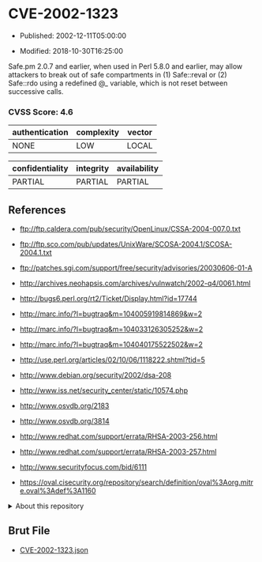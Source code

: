 # CVE-2002-1323

- Published: 2002-12-11T05:00:00

- Modified: 2018-10-30T16:25:00

Safe.pm 2.0.7 and earlier, when used in Perl 5.8.0 and earlier, may allow attackers to break out of safe compartments in (1) Safe::reval or (2) Safe::rdo using a redefined @_ variable, which is not reset between successive calls.

### CVSS Score: **4.6**

| authentication | complexity | vector |
| --- | --- | --- |
| NONE | LOW | LOCAL |

| confidentiality | integrity | availability |
| --- | --- | --- |
| PARTIAL | PARTIAL | PARTIAL |

## References

* ftp://ftp.caldera.com/pub/security/OpenLinux/CSSA-2004-007.0.txt

* ftp://ftp.sco.com/pub/updates/UnixWare/SCOSA-2004.1/SCOSA-2004.1.txt

* ftp://patches.sgi.com/support/free/security/advisories/20030606-01-A

* http://archives.neohapsis.com/archives/vulnwatch/2002-q4/0061.html

* http://bugs6.perl.org/rt2/Ticket/Display.html?id=17744

* http://marc.info/?l=bugtraq&m=104005919814869&w=2

* http://marc.info/?l=bugtraq&m=104033126305252&w=2

* http://marc.info/?l=bugtraq&m=104040175522502&w=2

* http://use.perl.org/articles/02/10/06/1118222.shtml?tid=5

* http://www.debian.org/security/2002/dsa-208

* http://www.iss.net/security_center/static/10574.php

* http://www.osvdb.org/2183

* http://www.osvdb.org/3814

* http://www.redhat.com/support/errata/RHSA-2003-256.html

* http://www.redhat.com/support/errata/RHSA-2003-257.html

* http://www.securityfocus.com/bid/6111

* https://oval.cisecurity.org/repository/search/definition/oval%3Aorg.mitre.oval%3Adef%3A1160

<details>
<summary>About this repository</summary> 

  This repository is part of the project [Live Hack CVE](https://github.com/Live-Hack-CVE). Main website can be found [www.live-hack.org](https://www.live-hack.org) 
  
  Made by [Sn0wAlice](https://github.com/Sn0wAlice) for the people that care about security and need to have a feed of the latest CVEs. Hope you enjoy it, don't forget to star the repo and follow me on [Twitter](https://twitter.com/Sn0wAlice) and [Github](https://github.com/Sn0wAlice). And that is my [personnal website](https://www.alice-snow.me/)

  - [Home Page](https://github.com/Live-Hack-CVE)
  - [Framework](https://github.com/Live-Hack-CVE/cve-framework)
  - [CVE database](https://github.com/Live-Hack-CVE/full_database)
  - [Changelog](https://github.com/Live-Hack-CVE/Changelog)
</details>

## Brut File

* [CVE-2002-1323.json](https://raw.githubusercontent.com/Live-Hack-CVE/full_database/main/cves/2002/CVE-2002-1323.json)

